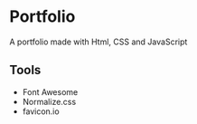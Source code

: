 # Portfolio

A portfolio made with Html, CSS and JavaScript

## Tools
- Font Awesome 
- Normalize.css
- favicon.io
